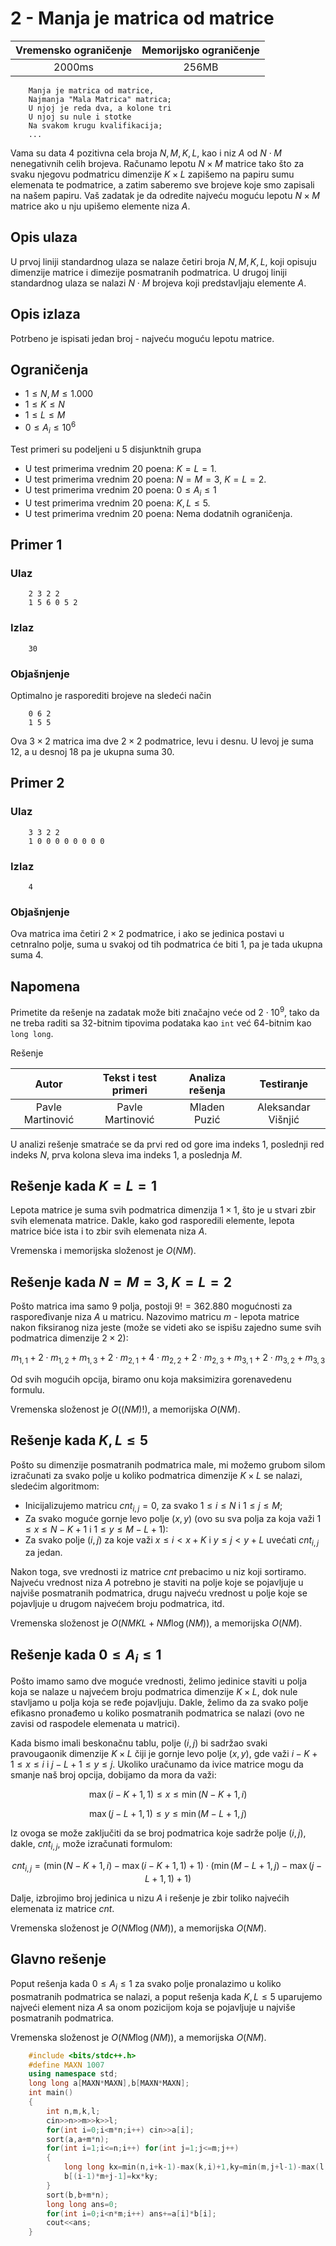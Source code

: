 

# 2 - Manja je matrica od matrice


	
| Vremensko ograničenje | Memorijsko ograničenje |
|:-:|:-:|
| 2000ms | 256MB |
	
```
	Manja je matrica od matrice,
	Najmanja "Mala Matrica" matrica;
	U njoj je reda dva, a kolone tri
	U njoj su nule i stotke
	Na svakom krugu kvalifikacija;
	...
```
Vama su data $4$ pozitivna cela broja $N,M,K,L$, kao i niz $A$ od  $N\cdot M$ nenegativnih celih brojeva. Računamo lepotu $N\times M$ matrice tako što za svaku njegovu podmatricu dimenzije $K\times L$ zapišemo na papiru sumu elemenata te podmatrice, a zatim saberemo sve brojeve koje smo zapisali na našem papiru. Vaš zadatak je da odredite najveću moguću lepotu $N\times M$ matrice ako u nju upišemo elemente niza $A$.
	
## Opis ulaza
U prvoj liniji standardnog ulaza se nalaze četiri broja $N,M,K,L$, koji opisuju dimenzije matrice i dimezije posmatranih podmatrica. U drugoj liniji standardnog ulaza se nalazi $N\cdot M$ brojeva koji predstavljaju elemente $A$.
	
## Opis izlaza
Potrbeno je ispisati jedan broj - najveću moguću lepotu matrice. 
	 
## Ograničenja
 - $1\leq N,M \leq 1.000$
 - $1\leq K \leq N$
 - $1\leq L \leq M$
 - $0\leq A_i \leq 10^6$
	 
Test primeri su podeljeni u $5$ disjunktnih grupa
	
 - U test primerima vrednim 20 poena: $K=L=1$.
 - U test primerima vrednim 20 poena: $N=M=3$, $K=L=2$.
 - U test primerima vrednim 20 poena: $0\leq A_i\leq 1$
 - U test primerima vrednim 20 poena: $K,L\leq 5$.
 - U test primerima vrednim 20 poena: Nema dodatnih ograničenja.
	
## Primer 1
	
### Ulaz
	
```
	2 3 2 2
	1 5 6 0 5 2
```
	
### Izlaz
	
```
	30
```
### Objašnjenje
Optimalno je rasporediti brojeve na sledeći način
```
	0 6 2
	1 5 5
```
Ova $3\times2$ matrica ima dve $2\times2$ podmatrice, levu i desnu. U levoj je suma $12$, a u desnoj $18$ pa je ukupna suma $30$.
	
## Primer 2
	
### Ulaz
	
```
	3 3 2 2
	1 0 0 0 0 0 0 0 0 
```
	
### Izlaz
	
```
	4
```
### Objašnjenje
Ova matrica ima četiri $2\times2$ podmatrice, i ako se jedinica postavi u cetnralno polje, suma u svakoj od tih podmatrica će biti $1$, pa je tada ukupna suma $4$.
	
## Napomena
Primetite da rešenje na zadatak može biti značajno veće od $2\cdot 10^9$, tako da ne treba raditi sa 32-bitnim tipovima podataka kao `int` već 64-bitnim kao `long long`. 
	
Rešenje
	
| Autor | Tekst i test primeri | Analiza rеšenja | Testiranje |
|:-:|:-:|:-:|:-:|
| Pavle Martinović | Pavle Martinović | Mladen Puzić | Aleksandar Višnjić |
	
U analizi rešenje smatraće se da prvi red od gore ima indeks $1$, poslednji red indeks $N$, prva kolona sleva ima indeks $1$, a poslednja $M$.
	
## Rešenje kada $K = L = 1$
Lepota matrice je suma svih podmatrica dimenzija $1 \times 1$, što je u stvari zbir svih elemenata matrice. Dakle, kako god rasporedili elemente, lepota matrice biće ista i to zbir svih elemenata niza $A$.
	
Vremenska i memorijska složenost je $O(NM)$.
	
## Rešenje kada $N = M = 3, K = L = 2$
Pošto matrica ima samo $9$ polja, postoji $9! = 362.880$ mogućnosti za raspoređivanje niza $A$ u matricu. Nazovimo matricu $m$ - lepota matrice nakon fiksiranog niza jeste (može se videti ako se ispišu zajedno sume svih podmatrica dimenzije $2\times 2$):
	
$$
	m_{1, 1} + 2\cdot m_{1, 2} + m_{1, 3} + 2\cdot m_{2, 1} + 4\cdot m_{2, 2} + 2\cdot m_{2, 3} + m_{3, 1} + 2\cdot m_{3, 2} + m_{3, 3}
$$
	
Od svih mogućih opcija, biramo onu koja maksimizira gorenavedenu formulu.
	
Vremenska složenost je $O((NM)!)$, a memorijska $O(NM)$.
	
## Rešenje kada $K, L \leq 5$
Pošto su dimenzije posmatranih podmatrica male, mi možemo grubom silom izračunati za svako polje u koliko podmatrica dimenzije $K \times L$ se nalazi, sledećim algoritmom:
	
* Inicijalizujemo matricu $cnt_{i, j} = 0$, za svako $1 \leq i \leq N$ i $1 \leq j \leq M$;
* Za svako moguće gornje levo polje $(x, y)$ (ovo su sva polja za koja važi $1 \leq x \leq N-K+1$ i $1 \leq y \leq M-L+1$):
* Za svako polje $(i, j)$ za koje važi $x \leq i < x+K$ i $y \leq j < y+L$ uvećati $cnt_{i, j}$ za jedan.
	
Nakon toga, sve vrednosti iz matrice $cnt$ prebacimo u niz koji sortiramo. Najveću vrednost niza $A$ potrebno je staviti na polje koje se pojavljuje u najviše posmatranih podmatrica, drugu najveću vrednost u polje koje se pojavljuje u drugom najvećem broju podmatrica, itd.
	
Vremenska složenost je $O(NMKL + NM\log(NM))$, a memorijska $O(NM)$.
	
## Rešenje kada $0 \leq A_i \leq 1$
Pošto imamo samo dve moguće vrednosti, želimo jedinice staviti u polja koja se nalaze u najvećem broju podmatrica dimenzije $K\times L$, dok nule stavljamo u polja koja se ređe pojavljuju. Dakle, želimo da za svako polje efikasno pronađemo u koliko posmatranih podmatrica se nalazi (ovo ne zavisi od raspodele elemenata u matrici).
	
Kada bismo imali beskonačnu tablu, polje $(i, j)$ bi sadržao svaki pravougaonik dimenzije $K\times L$ čiji je gornje levo polje $(x, y)$, gde važi $i-K+1 \leq x \leq i$ i $j-L+1 \leq y \leq j$. Ukoliko uračunamo da ivice matrice mogu da smanje naš broj opcija, dobijamo da mora da važi: 
	
$$
	\max(i-K+1, 1) \leq x \leq \min(N-K+1, i)
$$
	
$$
	\max(j-L+1, 1) \leq y \leq \min(M-L+1, j)
$$
	
Iz ovoga se može zaključiti da se broj podmatrica koje sadrže polje $(i, j)$, dakle, $cnt_{i, j}$, može izračunati formulom:
	
$$
	cnt_{i, j} = (\min(N-K+1, i) - \max(i-K+1, 1) + 1) \cdot (\min(M-L+1, j) - \max(j-L+1, 1) + 1)
$$
	
Dalje, izbrojimo broj jedinica u nizu $A$ i rešenje je zbir toliko najvećih elemenata iz matrice $cnt$.
	
Vremenska složenost je $O(NM\log(NM))$, a memorijska $O(NM)$.
	
## Glavno rešenje
Poput rešenja kada $0 \leq A_i \leq 1$ za svako polje pronalazimo u koliko posmatranih podmatrica se nalazi, a poput rešenja kada $K, L \leq 5$ uparujemo najveći element niza $A$ sa onom pozicijom koja se pojavljuje u najviše posmatranih podmatrica.
	
Vremenska složenost je $O(NM\log(NM))$, a memorijska $O(NM)$.
	
``` cpp title="02_manja_je_matrica_od_matrice.cpp" linenums="1"
	#include <bits/stdc++.h>
	#define MAXN 1007
	using namespace std;
	long long a[MAXN*MAXN],b[MAXN*MAXN];
	int main()
	{
	    int n,m,k,l;
	    cin>>n>>m>>k>>l;
	    for(int i=0;i<m*n;i++) cin>>a[i];
	    sort(a,a+m*n);
	    for(int i=1;i<=n;i++) for(int j=1;j<=m;j++)
	    {
	        long long kx=min(n,i+k-1)-max(k,i)+1,ky=min(m,j+l-1)-max(l,j)+1;
	        b[(i-1)*m+j-1]=kx*ky;
	    }
	    sort(b,b+m*n);
	    long long ans=0;
	    for(int i=0;i<n*m;i++) ans+=a[i]*b[i];
	    cout<<ans;
	}

```

